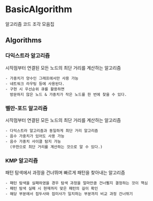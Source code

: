# BasicAlgorithm
알고리즘 코드 조각 모음집

## Algorithms

### 다익스트라 알고리즘
시작점부터 연결된 모든 노드의 최단 거리를 계산하는 알고리즘
```
- 가중치가 양수인 그래프에서만 사용 가능
- 네트워크 라우팅 등에 사용된다.
- 구현 시 우선순위 큐를 활용하면
  방문하지 않은 노드 & 가중치가 작은 노드를 한 번에 찾을 수 있다.
```

### 벨만-포드 알고리즘
시작점부터 연결된 모든 노드의 최단 거리를 계산하는 알고리즘
```
- 다익스트라 알고리즘과 동일하게 최단 거리 알고리즘
- 음수 가중치가 있어도 사용 가능
- 음수 가중치 사이클 탐지 가능
  (무한으로 최단 거리를 계산하는 것으로 알 수 있다.)
```

### KMP 알고리즘
패턴 탐색에서 과정을 건너뛰며 빠르게 패턴을 찾아내는 알고리즘
```
- 패턴 탐색을 실패하였을 경우 탐색 과정을 얼마만큼 건너뛸지 결정하는 것이 핵심
- 패턴 탐색 실패 시 현재까지 맞은 패턴의 길이 확인
- 해당 부분에서 접두사와 접미사가 일치하는 부분까지 비교 과정 건너뛰기
```
